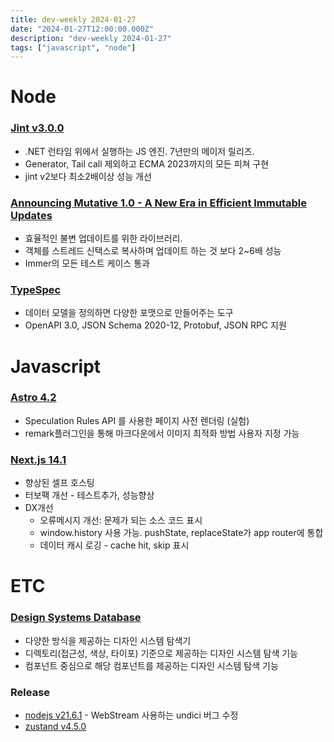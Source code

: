 ```yaml
---
title: dev-weekly 2024-01-27
date: "2024-01-27T12:00:00.000Z"
description: "dev-weekly 2024-01-27"
tags: ["javascript", "node"]
---
```


# Node

### **[Jint v3.0.0](https://github.com/sebastienros/jint/releases/tag/v3.0.0)**

- .NET 런타임 위에서 실행하는 JS 엔진. 7년만의 메이저 릴리즈.
- Generator, Tail call 제외하고 ECMA 2023까지의 모든 피쳐 구현
- jint v2보다 최소2배이상 성능 개선

### **[Announcing Mutative 1.0 - A New Era in Efficient Immutable Updates](https://mutative.js.org/blog/releases/1.0/)**

- 효율적인 불변 업데이트를 위한 라이브러리.
- 객체를 스트레드 신택스로 복사하며 업데이트 하는 것 보다 2~6배 성능
- Immer의 모든 테스트 케이스 통과

### **[TypeSpec](https://typespec.io/)**

- 데이터 모델을 정의하면 다양한 포맷으로 만들어주는 도구
- OpenAPI 3.0, JSON Schema 2020-12, Protobuf, JSON RPC 지원

# Javascript

### **[Astro 4.2](https://astro.build/blog/astro-420/)**

- Speculation Rules API 를 사용한 페이지 사전 렌더링 (실험)
- remark플러그인을 통해 마크다운에서 이미지 최적화 방법 사용자 지정 가능

### **[Next.js 14.1](https://nextjs.org/blog/next-14-1)**

- 향상된 셀프 호스팅
- 터보팩 개선 - 테스트추가, 성능향상
- DX개선
    - 오류메시지 개선: 문제가 되는 소스 코드 표시
    - window.history 사용 가능. pushState, replaceState가 app router에 통합
    - 데이터 캐시 로깅 - cache hit, skip 표시

# ETC

### **[Design Systems Database](https://designsystems.surf/)**

- 다양한 방식을 제공하는 디자인 시스템 탐색기
- 디렉토리(접근성, 색상, 타이포) 기준으로 제공하는 디자인 시스템 탐색 기능
- 컴포넌트 중심으로 해당 컴포넌트를 제공하는 디자인 시스템 탐색 기능

### **Release**

- [nodejs v21.6.1](https://nodejs.org/en/blog/release/v21.6.1) - WebStream 사용하는 undici 버그 수정
- [zustand v4.5.0](https://github.com/pmndrs/zustand/releases/tag/v4.5.0)